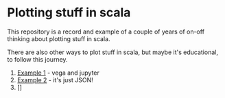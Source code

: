 # Plotting stuff in scala

This repository is a record and example of a couple of years of on-off thinking about plotting stuff in scala. 

There are also other ways to plot stuff in scala, but maybe it's educational, to follow this journey. 


1. [Example 1](src/Example_1.ipynb) - vega and jupyter
2. [Example 2](src/Example_2.ipynb) - it's just JSON!
3. []
